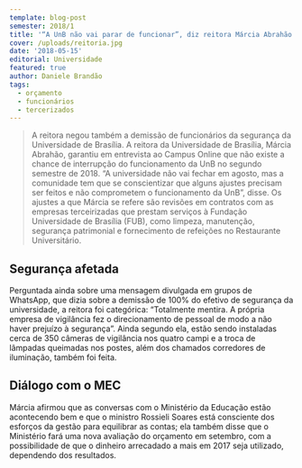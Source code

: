 ```yaml
---
template: blog-post
semester: 2018/1
title: '“A UnB não vai parar de funcionar”, diz reitora Márcia Abrahão'
cover: /uploads/reitoria.jpg
date: '2018-05-15'
editorial: Universidade
featured: true
author: Daniele Brandão
tags:
  - orçamento
  - funcionários
  - tercerizados
---
```


> A reitora negou também a demissão de funcionários da segurança da Universidade de Brasília. A reitora da Universidade de Brasília, Márcia Abrahão, garantiu em entrevista ao Campus Online que não existe a chance de interrupção do funcionamento da UnB no segundo semestre de 2018. “A universidade não vai fechar em agosto, mas a comunidade tem que se conscientizar que alguns ajustes precisam ser feitos e não comprometem o funcionamento da UnB”, disse. Os ajustes a que Márcia se refere são revisões em contratos com as empresas terceirizadas que prestam serviços à Fundação Universidade de Brasília (FUB), como limpeza, manutenção, segurança patrimonial e fornecimento de refeições no Restaurante Universitário.

## Segurança afetada

Perguntada ainda sobre uma mensagem divulgada em grupos de WhatsApp, que dizia sobre a demissão de 100% do efetivo de segurança da universidade, a reitora foi categórica: “Totalmente mentira. A própria empresa de vigilância fez o direcionamento de pessoal de modo a não haver prejuízo à segurança”. Ainda segundo ela, estão sendo instaladas cerca de 350 câmeras de vigilância nos quatro campi e a troca de lâmpadas queimadas nos postes, além dos chamados corredores de iluminação, também foi feita.

## Diálogo com o MEC

Márcia afirmou que as conversas com o Ministério da Educação estão acontecendo bem e que o ministro Rossieli Soares está consciente dos esforços da gestão para equilibrar as contas; ela também disse que o Ministério fará uma nova avaliação do orçamento em setembro, com a possibilidade de que o dinheiro arrecadado a mais em 2017 seja utilizado, dependendo dos resultados.
